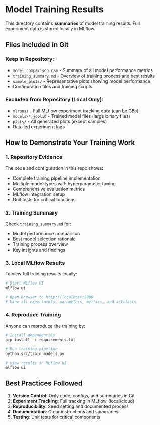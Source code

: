 # Model Training Results

This directory contains **summaries** of model training results. Full experiment data is stored locally in MLflow.

## Files Included in Git

### Keep in Repository:

- `model_comparison.csv` - Summary of all model performance metrics
- `training_summary.md` - Overview of training process and best results
- `sample_plots/` - Representative plots showing model performance
- Configuration files and training scripts

### Excluded from Repository (Local Only):

- `mlruns/` - Full MLflow experiment tracking data (can be GBs)
- `models/*.joblib` - Trained model files (large binary files)
- `plots/` - All generated plots (except samples)
- Detailed experiment logs

## How to Demonstrate Your Training Work

### 1. Repository Evidence

The code and configuration in this repo shows:

- Complete training pipeline implementation
- Multiple model types with hyperparameter tuning
- Comprehensive evaluation metrics
- MLflow integration setup
- Unit tests for critical functions

### 2. Training Summary

Check `training_summary.md` for:

- Model performance comparison
- Best model selection rationale
- Training process overview
- Key insights and findings

### 3. Local MLflow Results

To view full training results locally:

```bash
# Start MLflow UI
mlflow ui

# Open browser to http://localhost:5000
# View all experiments, parameters, metrics, and artifacts
```

### 4. Reproduce Training

Anyone can reproduce the training by:

```bash
# Install dependencies
pip install -r requirements.txt

# Run training pipeline
python src/train_models.py

# View results in MLflow UI
mlflow ui
```

## Best Practices Followed

1. **Version Control**: Only code, configs, and summaries in Git
2. **Experiment Tracking**: Full tracking in MLflow (local/cloud)
3. **Reproducibility**: Seed setting and documented process
4. **Documentation**: Clear instructions and summaries
5. **Testing**: Unit tests for critical components
